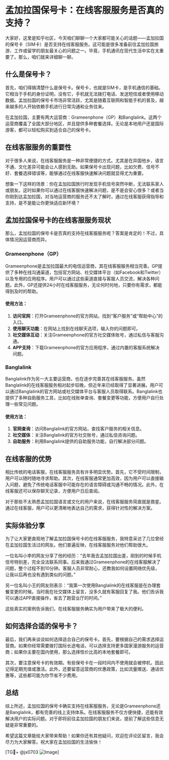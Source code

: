 # 孟加拉国保号卡：在线客服服务是否真的支持？

大家好，这里是知乎社区，今天咱们聊聊一个大家都可能关心的话题——孟加拉国的保号卡（SIM卡）是否支持在线客服服务。这可能是很多准备前往孟加拉国旅游、工作或留学的朋友最关心的问题之一。毕竟，手机通讯在现代生活中实在太重要了。那么，咱们就来详细聊一聊。

## 什么是保号卡？

首先，咱们得搞清楚什么是保号卡。保号卡，也就是SIM卡，是手机通信的基础。它相当于手机的身份证明，没有它，手机就无法拨打电话、发送短信或者使用移动数据。孟加拉国的保号卡市场非常活跃，尤其是随着互联网和智能手机的普及，越来越多的人开始依赖手机进行日常沟通和业务往来。

在孟加拉国，主要有两大运营商：Grameenphone（GP）和Banglalink。这两个运营商覆盖了全国大部分地区，并且提供多种套餐选择。无论是本地用户还是国际游客，都可以轻松购买到适合自己的保号卡。

## 在线客服服务的重要性

对于很多人来说，在线客服服务是一种非常便捷的方式。尤其是在异国他乡，语言不通、文化差异可能会让人感到无助。如果保号卡出现问题，比如欠费、信号不好、套餐选择错误等，能够通过在线客服快速解决问题就显得尤为重要。

想象一下这样的场景：你在孟加拉国旅行时发现手机信号突然中断，无法联系家人或朋友。这时如果你可以通过在线客服快速解决问题，是不是会安心很多？或者当你刚到达孟加拉国，对当地运营商的服务还不太了解时，通过在线客服获得指导和支持，是不是能让你更快适应新环境？

## 孟加拉国保号卡的在线客服服务现状

那么，孟加拉国的保号卡是否真的支持在线客服服务呢？答案是肯定的！不过，具体情况因运营商而异。

### Grameenphone（GP）

Grameenphone是孟加拉国最大的电信运营商，其在线客服服务相当完善。GP提供了多种在线沟通渠道，包括官方网站、社交媒体平台（如Facebook和Twitter）以及专用的应用程序。用户可以通过这些渠道直接与客服人员交流，解决各种问题。此外，GP还提供24小时在线客服服务，无论何时何地，只要你有需求，都能得到及时的帮助。

#### 使用方法：

1. **访问官网**：打开Grameenphone的官方网站，找到“客户服务”或“帮助中心”的入口。
2. **使用聊天功能**：在网站上找到在线聊天选项，输入你的问题即可。
3. **社交媒体互动**：关注Grameenphone的官方社交媒体账号，通过私信与客服沟通。
4. **APP支持**：下载Grameenphone的官方应用程序，通过内置的客服系统解决问题。

### Banglalink

Banglalink作为另一大主要运营商，也在逐步完善其在线客服服务。虽然Banglalink的在线客服服务相对起步较晚，但近年来已经取得了显著进展。用户可以通过Banglalink的官方网站或社交媒体平台与客服人员取得联系。Banglalink也提供了多种自助服务工具，比如在线账单查询、套餐变更等功能，方便用户自行处理一些常见问题。

#### 使用方法：

1. **官网查询**：访问Banglalink的官方网站，查找客户服务的相关信息。
2. **社交媒体**：关注Banglalink的官方社交账号，通过私信咨询问题。
3. **自助服务**：利用Banglalink提供的自助服务功能，自行解决部分问题。

## 在线客服的优势

相比传统的电话客服，在线客服服务具有许多明显优势。首先，它不受时间限制，用户可以随时随地寻求帮助。其次，在线客服通常更加高效，因为用户可以直接输入问题，避免了传统电话客服中可能存在的语言障碍或沟通不畅的情况。此外，在线客服还可以保存聊天记录，方便用户日后查阅。

对于那些不太熟悉孟加拉国语言或文化的用户来说，在线客服服务简直就是救星。通过在线客服，用户可以更清晰地表达自己的需求，获得针对性的解决方案。

## 实际体验分享

为了让大家更直观地了解孟加拉国保号卡的在线客服服务，我特意采访了几位曾经在孟加拉国生活过的网友。他们普遍反映，在线客服服务对他们帮助很大。

一位名叫小李的网友分享了他的经历：“去年我去孟加拉国出差，刚到的时候手机信号特别差，完全没法联系同事。后来我通过Grameenphone的在线客服解决了问题，整个过程不到10分钟。客服人员非常耐心，还教我如何设置网络优先级，让我以后再也没有遇到类似的问题。”

另一位名叫小王的网友则表示：“我第一次使用Banglalink的在线客服是在办理套餐变更的时候。当时我在社交媒体上留言，没多久就有客服回复了我。他们告诉我可以通过APP直接操作，省去了跑营业厅的时间。”

这些真实的案例告诉我们，在线客服服务确实为用户带来了极大的便利。

## 如何选择合适的保号卡？

最后，我们再来谈谈如何选择适合自己的保号卡。首先，要根据自己的需求选择运营商。如果你经常需要拨打国际长途电话，可以选择支持更多国家漫游服务的运营商；如果你主要在国内使用，那么选择性价比高的本地套餐即可。

其次，要注意保号卡的有效期。有些保号卡在一段时间内不使用就会被停机，因此记得定期充值或激活。此外，还要留意运营商的优惠政策，比如流量赠送、通话优惠等，这些都可能为你节省不少费用。

## 总结

综上所述，孟加拉国的保号卡确实支持在线客服服务，无论是Grameenphone还是Banglalink，都有完善的线上支持体系。在线客服服务不仅方便快捷，还能有效解决用户的实际问题。对于即将前往孟加拉国的朋友们来说，提前了解这些信息无疑是非常重要的。

希望这篇文章能给大家带来帮助！如果你还有其他疑问，欢迎在评论区留言，我会尽力为大家解答。祝大家在孟加拉国的生活愉快！

[TG💪+ @jx0703 ![Image](https://github.com/user-attachments/assets/dbca1d08-cadb-493c-b0ec-ad6f7a83f270)]